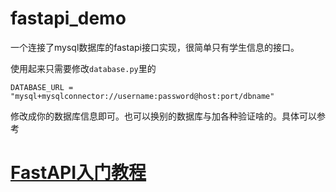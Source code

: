 # fastapi_demo

一个连接了mysql数据库的fastapi接口实现，很简单只有学生信息的接口。

使用起来只需要修改`database.py`里的

```
DATABASE_URL = "mysql+mysqlconnector://username:password@host:port/dbname"
```

修改成你的数据库信息即可。也可以换别的数据库与加各种验证啥的。具体可以参考

# [FastAPI入门教程](https://www.cnblogs.com/leiziv5/p/15416978.html)